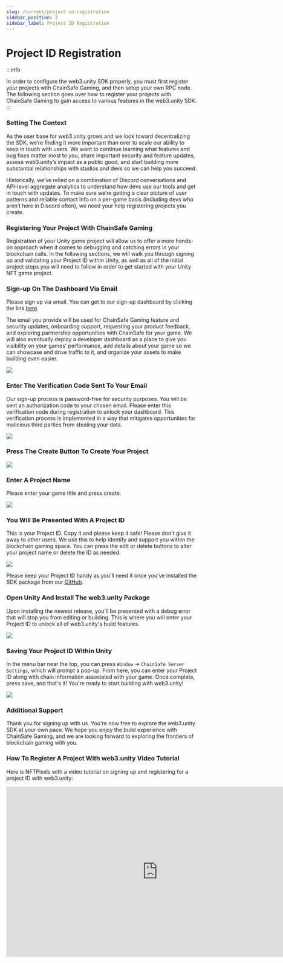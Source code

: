 ```yaml
---
slug: /current/project-id-registration
sidebar_position: 2
sidebar_label: Project ID Registration
---
```



# Project ID Registration

:::info

In order to configure the web3.unity SDK properly, you must first register your projects with ChainSafe Gaming, and then setup your own RPC node.
The following section goes over how to register your projects with ChainSafe Gaming to gain access to various features in the web3.unity SDK.
:::

### Setting The Context

As the user base for web3.unity grows and we look toward decentralizing the SDK, we’re finding it more important than ever to scale our ability to keep in touch with users. We want to continue learning what features and bug fixes matter most to you, share important security and feature updates, assess web3.unity’s impact as a public good, and start building more substantial relationships with studios and devs so we can help you succeed.

Historically, we’ve relied on a combination of Discord conversations and API-level aggregate analytics to understand how devs use our tools and get in touch with updates. To make sure we’re getting a clear picture of user patterns and reliable contact info on a per-game basis (including devs who aren’t here in Discord often), we need your help registering projects you create.

### Registering Your Project With ChainSafe Gaming

Registration of your Unity game project will allow us to offer a more hands-on approach when it comes to debugging and catching errors in your blockchain calls. In the following sections, we will walk you through signing up and validating your Project ID within Unity, as well as all of the initial project steps you will need to follow in order to get started with your Unity NFT game project.

### Sign-up On The Dashboard Via Email 

Please sign up via email. You can get to our sign-up dashboard by clicking the link [here](https://dashboard.gaming.chainsafe.io/).

The email you provide will be used for ChainSafe Gaming feature and security updates, onboarding support, requesting your product feedback, and exploring partnership opportunities with ChainSafe for your game. We will also eventually deploy a developer dashboard as a place to give you visibility on your games’ performance, add details about your game so we can showcase and drive traffic to it, and organize your assets to make building even easier.

![](v2Assets/dashboardsignup.png)

### Enter The Verification Code Sent To Your Email

Our sign-up process is password-free for security purposes. You will be sent an authorization code to your chosen email. Please enter this verification code during registration to unlock your dashboard. This verification process is implemented in a way that mitigates opportunities for malicious third parties from stealing your data.

![](v2Assets/authcode.png)

### Press The Create Button To Create Your Project

![](v2Assets/createbutton.png)

### Enter A Project Name

Please enter your game title and press create.

![](v2Assets/createproject.png)

### You Will Be Presented With A Project ID

This is your Project ID. Copy it and please keep it safe! Please don't give it away to other users. We use this to help identify and support you within the blockchain gaming space. You can press the edit or delete buttons to alter your project name or delete the ID as needed.

![](v2Assets/projectID.png)


Please keep your Project ID handy as you'll need it once you've installed the SDK package from our [GitHub](https://github.com/ChainSafe/web3.unity/releases).

### Open Unity And Install The web3.unity Package

Upon installing the newest release, you'll be presented with a debug error that will stop you from editing or building. This is where you will enter your Project ID to unlock all of web3.unity's build features.

![](v2Assets/notvalid.png)

### Saving Your Project ID Within Unity

In the menu bar near the top, you can press `Window` -> `ChainSafe Server Settings`, which will prompt a pop-up. From here, you can enter your Project ID along with chain information associated with your game. Once complete, press save, and that's it! You're ready to start building with web3.unity!

![](v2Assets/savesettings.png)

### Additional Support

Thank you for signing up with us. You're now free to explore the web3.unity SDK at your own pace. We hope you enjoy the build experience with ChainSafe Gaming, and we are looking forward to exploring the frontiers of blockchain gaming with you.

### How To Register A Project With web3.unity Video Tutorial

Here is NFTPixels with a video tutorial on signing up and registering for a project ID with web3.unity:

<iframe width="800" height="450" src="https://www.youtube.com/embed/TbDGaySQ1Io?list=PLPn3rQCo3XrMkgAqFRtih9xGIKciD0b0N" title="How To Register A Project With web3.unity" frameborder="0" allow="accelerometer; autoplay; clipboard-write; encrypted-media; gyroscope; picture-in-picture; web-share" allowfullscreen></iframe>
